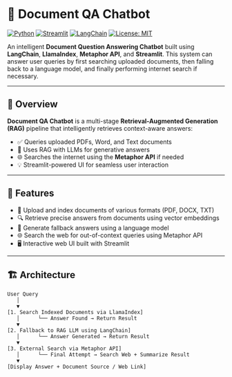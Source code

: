 # 📄 Document QA Chatbot

[![Python](https://img.shields.io/badge/Python-3.9%2B-blue?logo=python)](https://www.python.org/)
[![Streamlit](https://img.shields.io/badge/Built%20with-Streamlit-ff4b4b?logo=streamlit)](https://streamlit.io/)
[![LangChain](https://img.shields.io/badge/LangChain-RAG-brightgreen)](https://www.langchain.com/)
[![License: MIT](https://img.shields.io/badge/License-MIT-yellow.svg)](https://opensource.org/licenses/MIT)

An intelligent **Document Question Answering Chatbot** built using **LangChain**, **LlamaIndex**, **Metaphor API**, and **Streamlit**. This system can answer user queries by first searching uploaded documents, then falling back to a language model, and finally performing internet search if necessary.

---

## 🧠 Overview

**Document QA Chatbot** is a multi-stage **Retrieval-Augmented Generation (RAG)** pipeline that intelligently retrieves context-aware answers:

- ✅ Queries uploaded PDFs, Word, and Text documents
- 🤖 Uses RAG with LLMs for generative answers
- 🌐 Searches the internet using the **Metaphor API** if needed
- 💡 Streamlit-powered UI for seamless user interaction

---

## 📌 Features

- 📁 Upload and index documents of various formats (PDF, DOCX, TXT)
- 🔍 Retrieve precise answers from documents using vector embeddings
- 🧠 Generate fallback answers using a language model
- 🌐 Search the web for out-of-context queries using Metaphor API
- 🖥️ Interactive web UI built with Streamlit

---

## 🏗️ Architecture

```text
User Query
   │
   ▼
[1. Search Indexed Documents via LlamaIndex]
   │      └── Answer Found → Return Result
   ▼
[2. Fallback to RAG LLM using LangChain]
   │      └── Answer Generated → Return Result
   ▼
[3. External Search via Metaphor API]
   │      └── Final Attempt → Search Web + Summarize Result
   ▼
[Display Answer + Document Source / Web Link]
